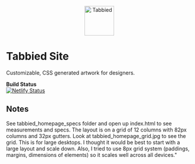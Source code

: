 <p align="center"> 
<img src="https://user-images.githubusercontent.com/1064036/69498173-1c87ed00-0f28-11ea-8c23-f9fb9a4ab106.png" alt="Tabbied" width="80" />
</p>

# Tabbied Site
Customizable, CSS generated artwork for designers.
<br />

**Build Status**<br />
[![Netlify Status](https://api.netlify.com/api/v1/badges/8f68ed00-ae49-42e4-8960-68e05aa8690c/deploy-status)](https://app.netlify.com/sites/tabbied/deploys)


## Notes
See tabbied_homepage_specs folder and open up index.html to see measurements and specs. The layout is on a grid of 12 columns with 82px columns and 32px gutters. Look at tabbied_homepage_grid.jpg to see the grid. This is for large desktops. I thought it would be best to start with a large layout and scale down. Also, I tried to use 8px grid system (paddings, margins, dimensions of elements) so it scales well across all devices."
